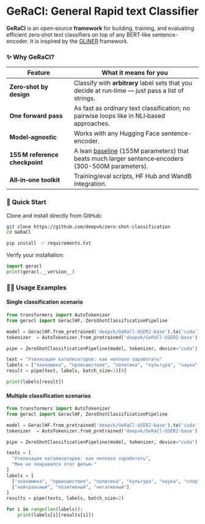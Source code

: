 # GeRaCl: General Rapid text Classifier

**GeRaCl** is an open‑source **framework** for building, training, and evaluating efficient zero‑shot text classifiers on top of any BERT‑like sentence-encoder. It is inspired by the [GLiNER](https://github.com/urchade/GLiNER/tree/main) framework.

### ✨ Why GeRaCl?

| Feature                        | What it means for you                                                                             |
| ------------------------------ | ------------------------------------------------------------------------------------------------- |
| **Zero‑shot by design**        | Classify with **arbitrary** label sets that you decide at run‑time — just pass a list of strings. |
| **One forward pass**           | As fast as ordinary text classification; no pairwise loops like in NLI‑based approaches.          |
| **Model‑agnostic**             | Works with any Hugging Face sentence-encoder.                                                     |
| **155 M reference checkpoint** | A lean [baseline](https://huggingface.co/deepvk/GeRaCl-USER2-base) (155M parameters) that beats much larger sentence‑encoders (300-500M parameters). |
| **All‑in‑one toolkit**         | Training/eval scripts, HF Hub and WandB integration.                                              |


### 🚀 Quick Start

Clone and install directly from GitHub:

```bash
git clone https://github.com/deepvk/zero-shot-classification
cd GeRaCl

pip install -r requirements.txt
```

Verify your installation:

```python
import geracl
print(geracl.__version__)
```

### 🧑‍💻 Usage Examples

#### Single classification scenario

```python
from transformers import AutoTokenizer
from geracl import GeraclHF, ZeroShotClassificationPipeline

model = GeraclHF.from_pretrained('deepvk/GeRaCl-USER2-base').to('cuda').eval()
tokenizer  = AutoTokenizer.from_pretrained('deepvk/GeRaCl-USER2-base')

pipe = ZeroShotClassificationPipeline(model, tokenizer, device="cuda")

text = "Утилизация катализаторов: как неплохо заработать"
labels = ["экономика", "происшествия", "политика", "культура", "наука", "спорт"]
result = pipe(text, labels, batch_size=1)[0]

print(labels[result])
```

#### Multiple classification scenarios

```python
from transformers import AutoTokenizer
from geracl import GeraclHF, ZeroShotClassificationPipeline

model = GeraclHF.from_pretrained('deepvk/GeRaCl-USER2-base').to('cuda').eval()
tokenizer  = AutoTokenizer.from_pretrained('deepvk/GeRaCl-USER2-base')

pipe = ZeroShotClassificationPipeline(model, tokenizer, device="cuda")

texts = [
  "Утилизация катализаторов: как неплохо заработать",
  "Мне не понравился этот фильм."
]
labels = [
  ["экономика", "происшествия", "политика", "культура", "наука", "спорт"],
  ["нейтральный", "позитивный", "негативный"]
]
results = pipe(texts, labels, batch_size=2)

for i in range(len(labels)):
    print(labels[i][results[i]])
```
